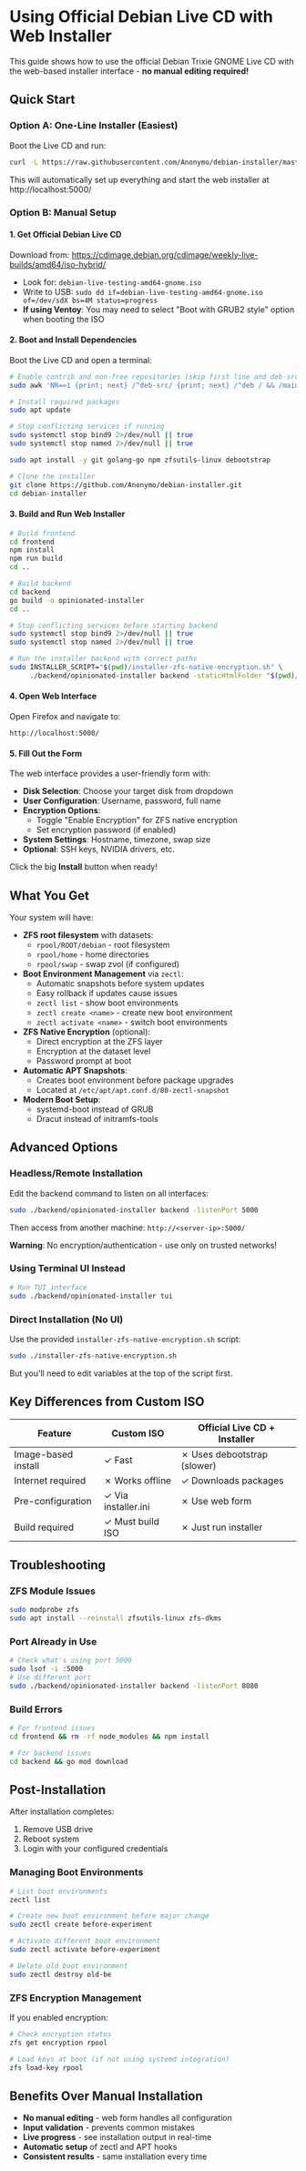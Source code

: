 # Using Official Debian Live CD with Web Installer

This guide shows how to use the official Debian Trixie GNOME Live CD with the web-based installer interface - **no manual editing required!**

## Quick Start

### Option A: One-Line Installer (Easiest)
Boot the Live CD and run:
```bash
curl -L https://raw.githubusercontent.com/Anonymo/debian-installer/master/livecd-quick-install.sh | bash
```
This will automatically set up everything and start the web installer at http://localhost:5000/

### Option B: Manual Setup

#### 1. Get Official Debian Live CD
Download from: https://cdimage.debian.org/cdimage/weekly-live-builds/amd64/iso-hybrid/
- Look for: `debian-live-testing-amd64-gnome.iso`
- Write to USB: `sudo dd if=debian-live-testing-amd64-gnome.iso of=/dev/sdX bs=4M status=progress`
- **If using Ventoy**: You may need to select "Boot with GRUB2 style" option when booting the ISO

#### 2. Boot and Install Dependencies
Boot the Live CD and open a terminal:
```bash
# Enable contrib and non-free repositories (skip first line and deb-src lines)
sudo awk 'NR==1 {print; next} /^deb-src/ {print; next} /^deb / && /main$/ {gsub(/main$/, "main contrib non-free non-free-firmware")} {print}' /etc/apt/sources.list > /tmp/sources.list.tmp && sudo mv /tmp/sources.list.tmp /etc/apt/sources.list

# Install required packages
sudo apt update

# Stop conflicting services if running
sudo systemctl stop bind9 2>/dev/null || true
sudo systemctl stop named 2>/dev/null || true

sudo apt install -y git golang-go npm zfsutils-linux debootstrap

# Clone the installer
git clone https://github.com/Anonymo/debian-installer.git
cd debian-installer
```

#### 3. Build and Run Web Installer
```bash
# Build frontend
cd frontend
npm install
npm run build
cd ..

# Build backend
cd backend
go build -o opinionated-installer
cd ..

# Stop conflicting services before starting backend
sudo systemctl stop bind9 2>/dev/null || true
sudo systemctl stop named 2>/dev/null || true

# Run the installer backend with correct paths
sudo INSTALLER_SCRIPT="$(pwd)/installer-zfs-native-encryption.sh" \
     ./backend/opinionated-installer backend -staticHtmlFolder "$(pwd)/frontend/dist"
```

#### 4. Open Web Interface
Open Firefox and navigate to:
```
http://localhost:5000/
```

#### 5. Fill Out the Form
The web interface provides a user-friendly form with:
- **Disk Selection**: Choose your target disk from dropdown
- **User Configuration**: Username, password, full name
- **Encryption Options**: 
  - Toggle "Enable Encryption" for ZFS native encryption
  - Set encryption password (if enabled)
- **System Settings**: Hostname, timezone, swap size
- **Optional**: SSH keys, NVIDIA drivers, etc.

Click the big **Install** button when ready!

## What You Get

Your system will have:
- **ZFS root filesystem** with datasets:
  - `rpool/ROOT/debian` - root filesystem
  - `rpool/home` - home directories  
  - `rpool/swap` - swap zvol (if configured)
- **Boot Environment Management** via `zectl`:
  - Automatic snapshots before system updates
  - Easy rollback if updates cause issues
  - `zectl list` - show boot environments
  - `zectl create <name>` - create new boot environment
  - `zectl activate <name>` - switch boot environments
- **ZFS Native Encryption** (optional):
  - Direct encryption at the ZFS layer
  - Encryption at the dataset level
  - Password prompt at boot
- **Automatic APT Snapshots**:
  - Creates boot environment before package upgrades
  - Located at `/etc/apt/apt.conf.d/80-zectl-snapshot`
- **Modern Boot Setup**:
  - systemd-boot instead of GRUB
  - Dracut instead of initramfs-tools

## Advanced Options

### Headless/Remote Installation
Edit the backend command to listen on all interfaces:
```bash
sudo ./backend/opinionated-installer backend -listenPort 5000
```
Then access from another machine: `http://<server-ip>:5000/`

**Warning**: No encryption/authentication - use only on trusted networks!

### Using Terminal UI Instead
```bash
# Run TUI interface
sudo ./backend/opinionated-installer tui
```

### Direct Installation (No UI)
Use the provided `installer-zfs-native-encryption.sh` script:
```bash
sudo ./installer-zfs-native-encryption.sh
```
But you'll need to edit variables at the top of the script first.

## Key Differences from Custom ISO

| Feature | Custom ISO | Official Live CD + Installer |
|---------|------------|------------------------------|
| Image-based install | ✓ Fast | ✗ Uses debootstrap (slower) |
| Internet required | ✗ Works offline | ✓ Downloads packages |
| Pre-configuration | ✓ Via installer.ini | ✗ Use web form |
| Build required | ✓ Must build ISO | ✗ Just run installer |

## Troubleshooting

### ZFS Module Issues
```bash
sudo modprobe zfs
sudo apt install --reinstall zfsutils-linux zfs-dkms
```

### Port Already in Use
```bash
# Check what's using port 5000
sudo lsof -i :5000
# Use different port
sudo ./backend/opinionated-installer backend -listenPort 8080
```

### Build Errors
```bash
# For frontend issues
cd frontend && rm -rf node_modules && npm install

# For backend issues  
cd backend && go mod download
```

## Post-Installation

After installation completes:
1. Remove USB drive
2. Reboot system
3. Login with your configured credentials

### Managing Boot Environments
```bash
# List boot environments
zectl list

# Create new boot environment before major change
sudo zectl create before-experiment

# Activate different boot environment
sudo zectl activate before-experiment

# Delete old boot environment
sudo zectl destroy old-be
```

### ZFS Encryption Management
If you enabled encryption:
```bash
# Check encryption status
zfs get encryption rpool

# Load keys at boot (if not using systemd integration)
zfs load-key rpool
```

## Benefits Over Manual Installation
- **No manual editing** - web form handles all configuration
- **Input validation** - prevents common mistakes
- **Live progress** - see installation output in real-time
- **Automatic setup** of zectl and APT hooks
- **Consistent results** - same installation every time